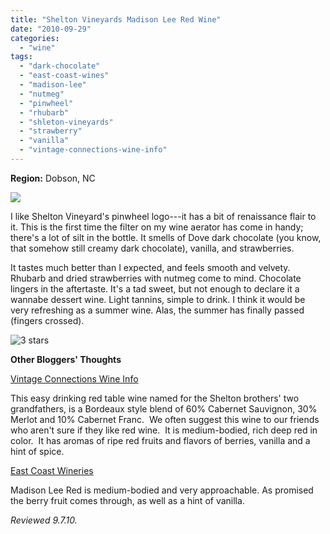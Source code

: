 ```yaml
---
title: "Shelton Vineyards Madison Lee Red Wine"
date: "2010-09-29"
categories: 
  - "wine"
tags: 
  - "dark-chocolate"
  - "east-coast-wines"
  - "madison-lee"
  - "nutmeg"
  - "pinwheel"
  - "rhubarb"
  - "shleton-vineyards"
  - "strawberry"
  - "vanilla"
  - "vintage-connections-wine-info"
---
```


**Region:** Dobson, NC

![](http://www.thegourmez.com/gourmez/photos/madisonlee.jpg)

I like Shelton Vineyard's pinwheel logo---it has a bit of renaissance flair to it. This is the first time the filter on my wine aerator has come in handy; there's a lot of silt in the bottle. It smells of Dove dark chocolate (you know, that somehow still creamy dark chocolate), vanilla, and strawberries.

It tastes much better than I expected, and feels smooth and velvety. Rhubarb and dried strawberries with nutmeg come to mind. Chocolate lingers in the aftertaste. It's a tad sweet, but not enough to declare it a wannabe dessert wine. Light tannins, simple to drink. I think it would be very refreshing as a summer wine. Alas, the summer has finally passed (fingers crossed).

![3 stars](http://s3.amazonaws.com/thegourmez-wpmedia/2009/02/rating_avocado1.gif "rating_avocado1")

**Other Bloggers' Thoughts**

[Vintage Connections Wine Info](http://vintageconnectionswineinfo.blogspot.com/2010/03/wine-tips-of-week-17-wines-of-usa-102.html)

This easy drinking red table wine named for the Shelton brothers' two grandfathers, is a Bordeaux style blend of 60% Cabernet Sauvignon, 30% Merlot and 10% Cabernet Franc.  We often suggest this wine to our friends who aren't sure if they like red wine.  It is medium-bodied, rich deep red in color.  It has aromas of ripe red fruits and flavors of berries, vanilla and a hint of spice.

[East Coast Wineries](http://eastcoastwineries.blogspot.com/2007/02/shelton-vineyards-madison-lee-red.html)

Madison Lee Red is medium-bodied and very approachable. As promised the berry fruit comes through, as well as a hint of vanilla.

_Reviewed 9.7.10._
